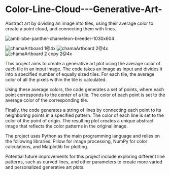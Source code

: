 # Color-Line-Cloud---Generative-Art-
Abstract art by dividing an image into tiles, using their average color to create a point cloud, and connecting them with lines. 

![ambilobe-panther-chameleon-breeder-1030x604](https://user-images.githubusercontent.com/88452698/222428050-6c6d0e8c-2eff-4e8a-9c7d-b412aa751259.jpg)

![chamaArtboard 1@4x](https://user-images.githubusercontent.com/88452698/222428170-e6a7bf9a-d5d4-4883-907f-943188d960a6.png)
![chamaArtboard 2@4x](https://user-images.githubusercontent.com/88452698/222428182-f8ef1dda-8ad9-4a05-bd5e-f215c076bf25.png)
![chamaArtboard 2 copy 2@4x](https://user-images.githubusercontent.com/88452698/222428199-6b8456b3-2880-40aa-93bc-4f71b7865b79.png)


This project aims to create a generative art plot using the average color of each tile in an input image. The code takes an image as input and divides it into a specified number of equally sized tiles. For each tile, the average color of all the pixels within the tile is calculated.

Using these average colors, the code generates a set of points, where each point corresponds to the center of a tile. The color of each point is set to the average color of the corresponding tile.

Finally, the code generates a string of lines by connecting each point to its neighboring points in a specified pattern. The color of each line is set to the color of the point of origin. The resulting plot creates a unique abstract image that reflects the color patterns in the original image.

The project uses Python as the main programming language and relies on the following libraries: Pillow for image processing, NumPy for color calculations, and Matplotlib for plotting.

Potential future improvements for this project include exploring different line patterns, such as curved lines, and other parameters to create more varied and personalized generative art plots.
